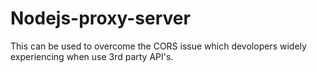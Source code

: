 # Nodejs-proxy-server
This can be used to overcome the CORS issue which devolopers widely experiencing when use 3rd party API's.
